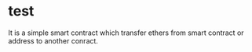 # test
It is a simple smart contract which transfer ethers from smart contract or address to another conract.  
